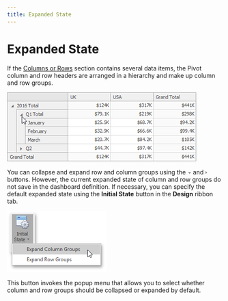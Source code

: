 ```yaml
---
title: Expanded State
---
```

# Expanded State
If the [Columns or Rows](providing-data.md) section contains several data items, the Pivot column and row headers are arranged in a hierarchy and make up column and row groups.

![Pivot_Layout_ExpandCollapseGroups](../../../../images/img20151.png)

You can collapse and expand row and column groups using the ![Pivot_Layout_ExpandCollapse_DownArrow](../../../../images/img20154.png) and ![Pivot_Layout_ExpandCollapse_UpArrow](../../../../images/img20155.png) buttons. However, the current expanded state of column and row groups do not save in the dashboard definition. If necessary, you can specify the default expanded state using the **Initial State** button in the **Design** ribbon tab.

![Pivot_ExpandedState_Ribbon](../../../../images/img128430.png)

This button invokes the popup menu that allows you to select whether column and row groups should be collapsed or expanded by default.